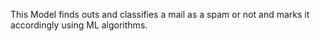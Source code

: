 This Model finds outs and classifies a mail as a spam or not and marks it accordingly using ML algorithms.
